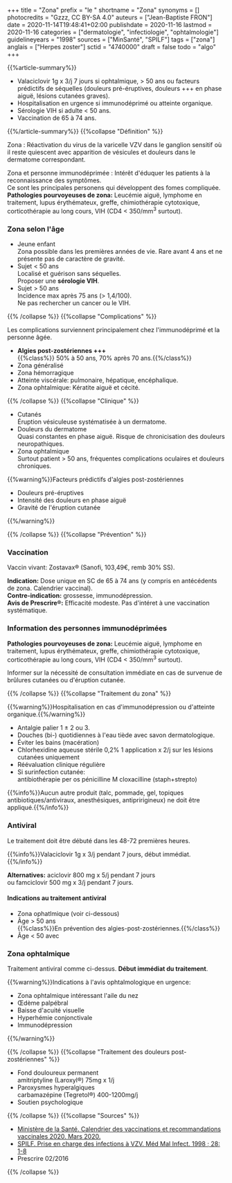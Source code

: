 +++
title = "Zona"
prefix = "le "
shortname = "Zona"
synonyms = []
photocredits = "Gzzz, CC BY-SA 4.0"
auteurs = ["Jean-Baptiste FRON"]
date = 2020-11-14T19:48:41+02:00
publishdate = 2020-11-16
lastmod = 2020-11-16
categories = ["dermatologie", "infectiologie", "ophtalmologie"]
guidelineyears = "1998"
sources = ["MinSanté", "SPILF"]
tags = ["zona"]
anglais = ["Herpes zoster"]
sctid = "4740000"
draft = false
todo = "algo"
+++

{{%article-summary%}}

- Valaciclovir 1g x 3/j 7 jours si ophtalmique, > 50 ans ou facteurs prédictifs de séquelles (douleurs pré-éruptives, douleurs +++ en phase aiguë, lésions cutanées graves).
- Hospitalisation en urgence si immunodéprimé ou atteinte organique.
- Sérologie VIH si adulte < 50 ans.
- Vaccination de 65 à 74 ans.

{{%/article-summary%}}
{{%collapse "Définition" %}}

Zona
: Réactivation du virus de la varicelle VZV dans le ganglion sensitif où il reste quiescent avec apparition de vésicules et douleurs dans le dermatome correspondant.

Zona et personne immunodéprimée
: Intérêt d'éduquer les patients à la reconnaissance des symptômes.  
Ce sont les principales personens qui développent des fomes compliquée.  
**Pathologies pourvoyeuses de zona:** Leucémie aiguë, lymphome en traitement, lupus érythémateux, greffe, chimiothérapie cytotoxique, corticothérapie au long cours, VIH (CD4 < 350/mm<sup>3</sup> surtout).

### Zona selon l'âge

- Jeune enfant  
Zona possible dans les premières années de vie. Rare avant 4 ans et ne présente pas de caractère de gravité.
- Sujet < 50 ans  
Localisé et guérison sans séquelles.  
Proposer une **sérologie VIH**.
- Sujet > 50 ans  
Incidence max après 75 ans (> 1,4/100).  
Ne pas rechercher un cancer ou le VIH.

{{% /collapse %}}
{{%collapse "Complications" %}}

Les complications surviennent principalement chez l'immunodéprimé et la personne âgée.

- **Algies post-zostériennes +++**  
{{%class%}} 50% à 50 ans, 70% après 70 ans.{{%/class%}}
- Zona généralisé
- Zona hémorragique
- Atteinte viscérale: pulmonaire, hépatique, encéphalique.
- Zona ophtalmique: Kératite aiguë et cécité.

{{% /collapse %}}
{{%collapse "Clinique" %}}

- Cutanés  
Éruption vésiculeuse systématisée à un dermatome.
- Douleurs du dermatome  
Quasi constantes en phase aiguë. Risque de chronicisation des douleurs neuropathiques.
- Zona ophtalmique  
Surtout patient > 50 ans, fréquentes complications oculaires et douleurs chroniques.

{{%warning%}}Facteurs prédictifs d'algies post-zostériennes

- Douleurs pré-éruptives
- Intensité des douleurs en phase aiguë
- Gravité de l'éruption cutanée

{{%/warning%}}

{{% /collapse %}}
{{%collapse "Prévention" %}}

### Vaccination

Vaccin vivant: Zostavax® (Sanofi, 103,49€, remb 30% SS).

**Indication:** Dose unique en SC de 65 à 74 ans (y compris en antécédents de zona. Calendrier vaccinal).  
**Contre-indication:** grossesse, immunodépression.  
**Avis de Prescrire®:** Efficacité modeste. Pas d'intéret à une vaccination systématique.

### Information des personnes immunodéprimées

**Pathologies pourvoyeuses de zona:** Leucémie aiguë, lymphome en traitement, lupus érythémateux, greffe, chimiothérapie cytotoxique, corticothérapie au long cours, VIH (CD4 < 350/mm<sup>3</sup> surtout).

Informer sur la nécessité de consultation immédiate en cas de survenue de brûlures cutanées ou d'éruption cutanée.

{{% /collapse %}}
{{%collapse "Traitement du zona" %}}

{{%warning%}}Hospitalisation en cas d'immunodépression ou d'atteinte organique.{{%/warning%}}

- Antalgie palier 1 ± 2 ou 3.
- Douches (bi-) quotidiennes à l'eau tiède avec savon dermatologique.
- Éviter les bains (macération)
- Chlorhexidine aqueuse stérile 0,2% 1 application x 2/j sur les lésions cutanées uniquement
- Réévaluation clinique régulière
- Si surinfection cutanée:  
antibiothérapie per os pénicilline M cloxacilline (staph+strepto)

{{%info%}}Aucun autre produit (talc, pommade, gel, topiques antibiotiques/antiviraux, anesthésiques, antipririgineux)
ne doit être appliqué.{{%/info%}}

### Antiviral

Le traitement doit être débuté dans les 48-72 premières heures.

{{%info%}}Valaciclovir 1g x 3/j pendant 7 jours, début immédiat.{{%/info%}}

**Alternatives:** aciclovir 800 mg x 5/j pendant 7 jours  
ou famciclovir 500 mg x 3/j pendant 7 jours.

#### Indications au traitement antiviral

- Zona ophatlmique (voir ci-dessous)
- Âge > 50 ans  
{{%class%}}En prévention des algies-post-zostériennes.{{%/class%}}
- Âge < 50 avec

### Zona ophtalmique

Traitement antiviral comme ci-dessus. **Début immédiat du traitement**.

{{%warning%}}Indications à l'avis ophtalmologique en urgence:

- Zona ophtalmique intéressant l'aile du nez
- Œdème palpébral
- Baisse d'acuité visuelle
- Hyperhémie conjonctivale
- Immunodépression

{{%/warning%}}

{{% /collapse %}}
{{%collapse "Traitement des douleurs post-zostériennes" %}}

- Fond douloureux permanent  
amitriptyline (Laroxyl®) 75mg x 1/j
- Paroxysmes hyperalgiques  
carbamazépine (Tegretol®) 400-1200mg/j
- Soutien psychologique

{{% /collapse %}}
{{%collapse "Sources" %}}

- [Ministère de la Santé. Calendrier des vaccinations et recommandations vaccinales 2020. Mars 2020.](https://solidarites-sante.gouv.fr/IMG/pdf/calendrier_vaccinal_29juin20.pdf)
- [SPILF. Prise en charge des infections à VZV. Méd Mal Infect. 1998 ; 28: 1-8](https://www.infectiologie.com/UserFiles/File/medias/_documents/consensus/vzv98.pdf)
- Prescrire 02/2016

{{% /collapse %}}

